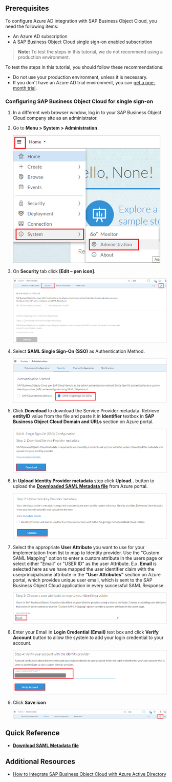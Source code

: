 ## Prerequisites

To configure Azure AD integration with SAP Business Object Cloud, you need the following items:

- An Azure AD subscription
- A SAP Business Object Cloud single sign-on enabled subscription

> **Note:**
> To test the steps in this tutorial, we do not recommend using a production environment.

To test the steps in this tutorial, you should follow these recommendations:

- Do not use your production environment, unless it is necessary.
- If you don't have an Azure AD trial environment, you can [get a one-month trial](https://azure.microsoft.com/pricing/free-trial/).

### Configuring SAP Business Object Cloud for single sign-on

1. In a different web browser window, log in to your SAP Business Object Cloud company site as an administrator.

2. Go to **Menu > System > Administration**
    
    ![Configure Single Sign-On](./media/config1.png)    
3. On **Security** tab click **[Edit – pen icon]**.
    
    ![Configure Single Sign-On](./media/config2.png)    
4. Select **SAML Single Sign-On (SSO)** as Authentication Method.

    ![Configure Single Sign-On](./media/config3.png)  

5. Click **Download** to download the Service Provider metadata. Retrieve **entityID** value from the file and paste it in **Identifier** textbox in **SAP Business Object Cloud Domain and URLs** section on Azure portal.

	![Configure Single Sign-On](./media/config4.png)  

6. In **Upload Identity Provider metadata** step click **Upload..** button to upload the **[Downloaded SAML Metadata file](%metadata:metadataDownloadUrl%)** from Azure portal. 

	![Configure Single Sign-On](./media/config5.png)

7. Select the appropriate **User Attribute** you want to use for your implementation from list to map to Identity provider. Use the "Custom SAML Mapping" option to enter a custom attribute in the users page or select either "Email" or "USER ID" as the user Attribute. E.x. **Email** is selected here as we have mapped the user identifier claim with the userprincipalname attribute in the **"User Attributes"** section on Azure portal, which provides unique user email, which is sent to the SAP Business Object Cloud application in every successful SAML Response.

	![Configure Single Sign-On](./media/config6.png)

8. Enter your Email in **Login Credential (Email)** text box and click **Verify Account** button to allow the system to add your login credential to your account.

    ![Configure Single Sign-On](./media/config7.png)

9. Click **Save icon**

	![save](./media/save.png)

## Quick Reference

* **[Download SAML Metadata file](%metadata:metadataDownloadUrl%)**

## Additional Resources

* [How to integrate SAP Business Object Cloud with Azure Active Directory](https://docs.microsoft.com/azure/active-directory/active-directory-saas-sapboc-tutorial)
